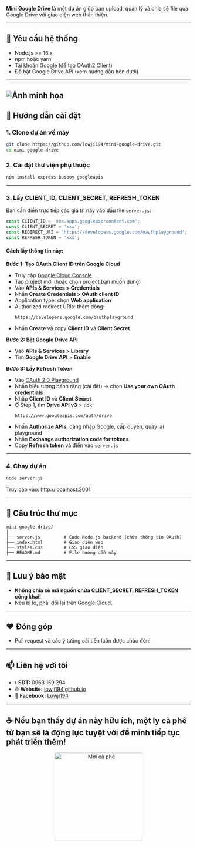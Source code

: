 
**Mini Google Drive** là một dự án giúp bạn upload, quản lý và chia sẻ file qua Google Drive với giao diện web thân thiện.

---

## 💾 Yêu cầu hệ thống

- Node.js >= 16.x
- npm hoặc yarn
- Tài khoản Google (để tạo OAuth2 Client)
- Đã bật Google Drive API (xem hướng dẫn bên dưới)

---
![Ảnh minh họa](Screenshot.png)
---

## 🚀 Hướng dẫn cài đặt

### 1. Clone dự án về máy

```bash
git clone https://github.com/lowji194/mini-google-drive.git
cd mini-google-drive
```

### 2. Cài đặt thư viện phụ thuộc

```bash
npm install express busboy googleapis
```

---

### 3. Lấy CLIENT_ID, CLIENT_SECRET, REFRESH_TOKEN

Bạn cần điền trực tiếp các giá trị này vào đầu file `server.js`:

```js
const CLIENT_ID = 'xxx.apps.googleusercontent.com';
const CLIENT_SECRET = 'xxx';
const REDIRECT_URI = 'https://developers.google.com/oauthplayground';
const REFRESH_TOKEN = 'xxx';
```

#### Cách lấy thông tin này:

**Bước 1: Tạo OAuth Client ID trên Google Cloud**  
- Truy cập [Google Cloud Console](https://console.cloud.google.com/)
- Tạo project mới (hoặc chọn project bạn muốn dùng)
- Vào **APIs & Services > Credentials**
- Nhấn **Create Credentials > OAuth client ID**
- Application type: chọn **Web application**
- Authorized redirect URIs: thêm dòng:
  ```
  https://developers.google.com/oauthplayground
  ```
- Nhấn **Create** và copy **Client ID** và **Client Secret**

**Bước 2: Bật Google Drive API**  
- Vào **APIs & Services > Library**
- Tìm **Google Drive API** > **Enable**

**Bước 3: Lấy Refresh Token**  
- Vào [OAuth 2.0 Playground](https://developers.google.com/oauthplayground/)
- Nhấn biểu tượng bánh răng (cài đặt) → chọn **Use your own OAuth credentials**
- Nhập **Client ID** và **Client Secret**
- Ở Step 1, tìm **Drive API v3** > tick:
  ```
  https://www.googleapis.com/auth/drive
  ```
- Nhấn **Authorize APIs**, đăng nhập Google, cấp quyền, quay lại playground
- Nhấn **Exchange authorization code for tokens**
- Copy **Refresh token** và điền vào `server.js`

---

### 4. Chạy dự án

```bash
node server.js
```
Truy cập vào: [http://localhost:3001](http://localhost:3001)

---

## 📁 Cấu trúc thư mục

```
mini-google-drive/
│
├── server.js         # Code Node.js backend (chứa thông tin OAuth)
├── index.html        # Giao diện web
├── styles.css        # CSS giao diện
├── README.md         # File hướng dẫn này
```

---

## 📢 Lưu ý bảo mật

- **Không chia sẻ mã nguồn chứa CLIENT_SECRET, REFRESH_TOKEN công khai!**
- Nếu bị lộ, phải đổi lại trên Google Cloud.

---

## ❤️ Đóng góp

- Pull request và các ý tưởng cải tiến luôn được chào đón!

---

## 📫 Liên hệ với tôi

- 📞 **SĐT:** 0963 159 294
- 🌐 **Website:** [lowji194.github.io](https://lowji194.github.io)
- 📌 **Facebook:** [Lowji194](https://facebook.com/Lowji194)

---

## ☕ Nếu bạn thấy dự án này hữu ích, một ly cà phê từ bạn sẽ là động lực tuyệt vời để mình tiếp tục phát triển thêm!

<p align="center">
  <img src="https://pay.theloi.io.vn/QR.png?text=QR+Code" alt="Mời cà phê" width="240" />
</p>
